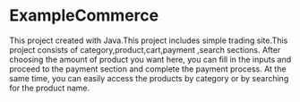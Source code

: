 # ExampleCommerce
This project created with Java.This project includes simple trading site.This project consists of category,product,cart,payment ,search sections.
After choosing the amount of product you want here, you can fill in the inputs and proceed to the payment section and complete the payment process.
At the same time, you can easily access the products by category or by searching for the product name.
